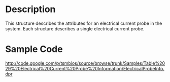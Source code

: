 # Description #
This structure describes the attributes for an electrical current probe in the system. Each structure describes a single electrical current probe.


# Sample Code #

http://code.google.com/p/tsmbios/source/browse/trunk/Samples/Table%2029%20Electrical%20Current%20Probe%20Information/ElectricalProbeInfo.dpr